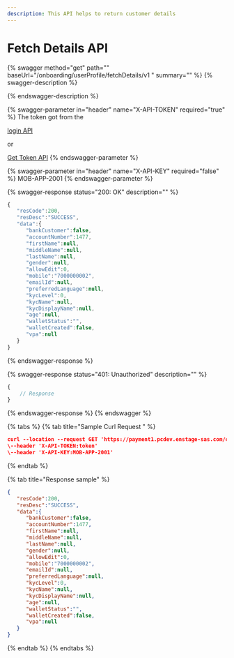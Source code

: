 ```yaml
---
description: This API helps to return customer details
---
```


# Fetch Details API

{% swagger method="get" path="" baseUrl="<domain>/onboarding/userProfile/fetchDetails/v1 " summary="" %}
{% swagger-description %}

{% endswagger-description %}

{% swagger-parameter in="header" name="X-API-TOKEN" required="true" %}
The token got from the

[login API](login-api.md)

or

[Get Token API](../../common-apis/get-app-token-api.md)
{% endswagger-parameter %}

{% swagger-parameter in="header" name="X-API-KEY" required="false" %}
MOB-APP-2001
{% endswagger-parameter %}

{% swagger-response status="200: OK" description="" %}
```javascript
{
   "resCode":200,
   "resDesc":"SUCCESS",
   "data":{
      "bankCustomer":false,
      "accountNumber":1477,
      "firstName":null,
      "middleName":null,
      "lastName":null,
      "gender":null,
      "allowEdit":0,
      "mobile":"7000000002",
      "emailId":null,
      "preferredLanguage":null,
      "kycLevel":0,
      "kycName":null,
      "kycDisplayName":null,
      "age":null,
      "walletStatus":"",
      "walletCreated":false,
      "vpa":null
   }
}
```
{% endswagger-response %}

{% swagger-response status="401: Unauthorized" description="" %}
```javascript
{
    // Response
}
```
{% endswagger-response %}
{% endswagger %}

{% tabs %}
{% tab title="Sample Curl Request " %}
```json
curl --location --request GET 'https://payment1.pcdev.enstage-sas.com/onboarding/userProfile/fetchDetails/v1'
\--header 'X-API-TOKEN:token'
\--header 'X-API-KEY:MOB-APP-2001'
```
{% endtab %}

{% tab title="Response sample" %}
```json
{
   "resCode":200,
   "resDesc":"SUCCESS",
   "data":{
      "bankCustomer":false,
      "accountNumber":1477,
      "firstName":null,
      "middleName":null,
      "lastName":null,
      "gender":null,
      "allowEdit":0,
      "mobile":"7000000002",
      "emailId":null,
      "preferredLanguage":null,
      "kycLevel":0,
      "kycName":null,
      "kycDisplayName":null,
      "age":null,
      "walletStatus":"",
      "walletCreated":false,
      "vpa":null
   }
}
```
{% endtab %}
{% endtabs %}
